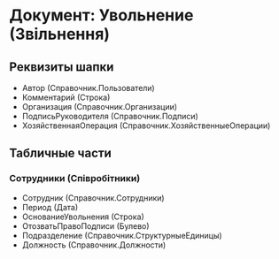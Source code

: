 ﻿# Документ: Увольнение (Звільнення)

## Реквизиты шапки

- Автор (Справочник.Пользователи)
- Комментарий (Строка)
- Организация (Справочник.Организации)
- ПодписьРуководителя (Справочник.Подписи)
- ХозяйственнаяОперация (Справочник.ХозяйственныеОперации)

## Табличные части

### Сотрудники (Співробітники)

- Сотрудник (Справочник.Сотрудники)
- Период (Дата)
- ОснованиеУвольнения (Строка)
- ОтозватьПравоПодписи (Булево)
- Подразделение (Справочник.СтруктурныеЕдиницы)
- Должность (Справочник.Должности)

